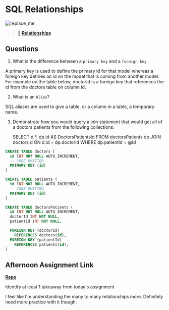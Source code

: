 # SQL Relationships

![replace_me](https://codeworks.blob.core.windows.net/public/assets/img/illustrations/placeholder.svg)

> **📖 [Relationships](https://codeworksacademy.com/fs-student-guide/resources/wk11/02-MySQL-Relationships)**

## Questions

1. What is the difference between a `primary key` and a `foreign key`

A primary key is used to define the primary id for that model whereas a foreign key defines an id on the model that is coming from another model. For example on the table below, doctorId is a foreign key that references the id from the doctors table on column id.

2. What is an `Alias`?

SQL aliases are used to give a table, or a column in a table, a temporary name.

3. Demonstrate how you would query a join statement that would get all of a doctors patients from the following collections:

      SELECT
        d.*,
        dp.id AS DoctorsPatientsId
      FROM doctorsPatients dp
      JOIN doctors d ON d.id = dp.doctorId
      WHERE dp.patientId = @id

```SQL
CREATE TABLE doctors (
  id INT NOT NULL AUTO_INCREMENT,
  -- CODE OMITTED
  PRIMARY KEY (id)
)

CREATE TABLE patients (
  id INT NOT NULL AUTO_INCREMENT,
  -- CODE OMITTED
  PRIMARY KEY (id)
)

CREATE TABLE doctorsPatients (
  id INT NOT NULL AUTO_INCREMENT,
  doctorId INT NOT NULL,
  patientId INT NOT NULL,

  FOREIGN KEY (doctorId)
    REFERENCES doctors(id),
  FOREIGN KEY (patientId)
    REFERENCES patients(id),
)

```

## Afternoon Assignment Link

**[Repo](https://github.com/TimothyMcCormick/contracted)**

Identify at least 1 takeaway from today's assignment

I feel like I'm understanding the many to many relationships more. Definitely need more practice with it though. 

